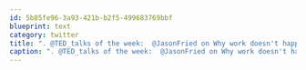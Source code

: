 ```yaml
---
id: 5b85fe96-3a93-421b-b2f5-499683769bbf
blueprint: text
category: twitter
title: ". @TED_talks of the week:  @JasonFried on Why work doesn't happen at work:  http://tinyurl.com/2ctew3n"
caption: ". @TED_talks of the week:  @JasonFried on Why work doesn't happen at work:  http://tinyurl.com/2ctew3n"
---
```

